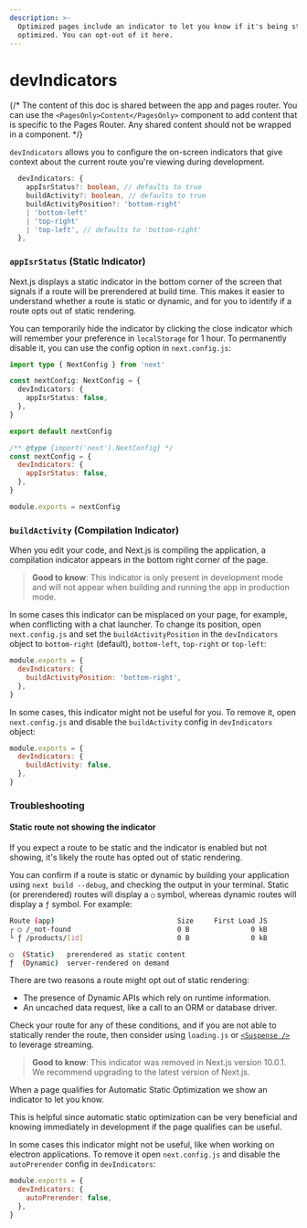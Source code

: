 ```yaml
---
description: >-
  Optimized pages include an indicator to let you know if it's being statically
  optimized. You can opt-out of it here.
---
```


# devIndicators

{/\* The content of this doc is shared between the app and pages router. You can use the `<PagesOnly>Content</PagesOnly>` component to add content that is specific to the Pages Router. Any shared content should not be wrapped in a component. \*/}

`devIndicators` allows you to configure the on-screen indicators that give context about the current route you're viewing during development.

```ts
  devIndicators: {
    appIsrStatus?: boolean, // defaults to true
    buildActivity?: boolean, // defaults to true
    buildActivityPosition?: 'bottom-right'
    | 'bottom-left'
    | 'top-right'
    | 'top-left', // defaults to 'bottom-right'
  },
```

### `appIsrStatus` (Static Indicator)

Next.js displays a static indicator in the bottom corner of the screen that signals if a route will be prerendered at build time. This makes it easier to understand whether a route is static or dynamic, and for you to identify if a route opts out of static rendering.

You can temporarily hide the indicator by clicking the close indicator which will remember your preference in `localStorage` for 1 hour. To permanently disable it, you can use the config option in `next.config.js`:

```ts
import type { NextConfig } from 'next'

const nextConfig: NextConfig = {
  devIndicators: {
    appIsrStatus: false,
  },
}

export default nextConfig
```

```js
/** @type {import('next').NextConfig} */
const nextConfig = {
  devIndicators: {
    appIsrStatus: false,
  },
}

module.exports = nextConfig
```

### `buildActivity` (Compilation Indicator)

When you edit your code, and Next.js is compiling the application, a compilation indicator appears in the bottom right corner of the page.

> **Good to know**: This indicator is only present in development mode and will not appear when building and running the app in production mode.

In some cases this indicator can be misplaced on your page, for example, when conflicting with a chat launcher. To change its position, open `next.config.js` and set the `buildActivityPosition` in the `devIndicators` object to `bottom-right` (default), `bottom-left`, `top-right` or `top-left`:

```js
module.exports = {
  devIndicators: {
    buildActivityPosition: 'bottom-right',
  },
}
```

In some cases, this indicator might not be useful for you. To remove it, open `next.config.js` and disable the `buildActivity` config in `devIndicators` object:

```js
module.exports = {
  devIndicators: {
    buildActivity: false,
  },
}
```

### Troubleshooting

#### Static route not showing the indicator

If you expect a route to be static and the indicator is enabled but not showing, it's likely the route has opted out of static rendering.

You can confirm if a route is static or dynamic by building your application using `next build --debug`, and checking the output in your terminal. Static (or prerendered) routes will display a `○` symbol, whereas dynamic routes will display a `ƒ` symbol. For example:

```bash
Route (app)                              Size     First Load JS
┌ ○ /_not-found                          0 B               0 kB
└ ƒ /products/[id]                       0 B               0 kB

○  (Static)   prerendered as static content
ƒ  (Dynamic)  server-rendered on demand
```

There are two reasons a route might opt out of static rendering:

* The presence of Dynamic APIs which rely on runtime information.
* An uncached data request, like a call to an ORM or database driver.

Check your route for any of these conditions, and if you are not able to statically render the route, then consider using `loading.js` or [`<Suspense />`](https://react.dev/reference/react/Suspense) to leverage streaming.

> **Good to know**: This indicator was removed in Next.js version 10.0.1. We recommend upgrading to the latest version of Next.js.

When a page qualifies for Automatic Static Optimization we show an indicator to let you know.

This is helpful since automatic static optimization can be very beneficial and knowing immediately in development if the page qualifies can be useful.

In some cases this indicator might not be useful, like when working on electron applications. To remove it open `next.config.js` and disable the `autoPrerender` config in `devIndicators`:

```js
module.exports = {
  devIndicators: {
    autoPrerender: false,
  },
}
```
